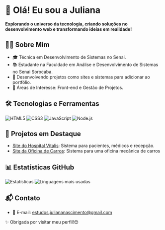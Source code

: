 # 👋 Olá! Eu sou a Juliana
**Explorando o universo da tecnologia, criando soluções no desenvolvimento web e transformando ideias em realidade!**
## 👩‍💻 Sobre Mim
- 🎓 Técnica em Desenvolvimento de Sistemas no Senai.
- 📚 Estudante na Faculdade em Análise e Desenvolvimento de Sistemas no Senai Sorocaba.
- 🚀 Desenvolvendo projetos como sites e sistemas para adicionar ao portfólio.
- 🌟 Áreas de Interesse: Front-end e Gestão de Projetos.
## 🛠️ Tecnologias e Ferramentas
![HTML5](https://img.shields.io/badge/-HTML5-E34F26?style=flat&logo=html5&logoColor=white)
![CSS3](https://img.shields.io/badge/-CSS3-1572B6?style=flat&logo=css3&logoColor=white)
![JavaScript](https://img.shields.io/badge/-JavaScript-F7DF1E?style=flat&logo=javascript&logoColor=black)
![Node.js](https://img.shields.io/badge/-Node.js-339933?style=flat&logo=node.js&logoColor=white)
## 🌟 Projetos em Destaque
- [Site do Hospital Vitalis]([https://github.com/julianafernandaesnascimento/hospitalvitalis.git]): Sistema para pacientes, médicos e recepção.
- [Site da Oficina de Carros]([https://github.com/julianafernandaesnascimento/fast_car.git]): Sistema para uma oficina mecânica de carros

## 📊 Estatísticas GitHub
![Estatísticas](https://github-readme-stats.vercel.app/api?username=julianafernandaesnascimento&show_icons=true&theme=radical)
![Linguagens mais usadas](https://github-readme-stats.vercel.app/api/top-langs/?username=julianafernandaesnascimento&layout=compact&theme=radical)

## 📬 Contato
- 💌 E-mail: [estudos.juliananascimento@gmail.com](estudos.juliananascimento@gmail.com)



✨ Obrigada por visitar meu perfil!😊
